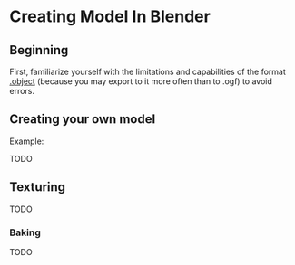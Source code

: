 # Creating Model In Blender

## Beginning

First, familiarize yourself with the limitations and capabilities of the format [.object](../main-folders-and-files/file-formats/object.md) (because you may export to it more often than to .ogf) to avoid errors.

## Creating your own model

Example:

TODO

## Texturing

TODO

### Baking

TODO